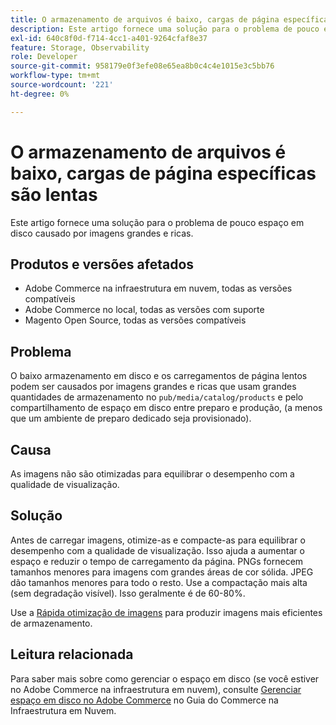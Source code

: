 ```yaml
---
title: O armazenamento de arquivos é baixo, cargas de página específicas são lentas
description: Este artigo fornece uma solução para o problema de pouco espaço em disco causado por imagens grandes e ricas.
exl-id: 640c8f0d-f714-4cc1-a401-9264cfaf8e37
feature: Storage, Observability
role: Developer
source-git-commit: 958179e0f3efe08e65ea8b0c4c4e1015e3c5bb76
workflow-type: tm+mt
source-wordcount: '221'
ht-degree: 0%

---
```


# O armazenamento de arquivos é baixo, cargas de página específicas são lentas

Este artigo fornece uma solução para o problema de pouco espaço em disco causado por imagens grandes e ricas.

## Produtos e versões afetados

* Adobe Commerce na infraestrutura em nuvem, todas as versões compatíveis
* Adobe Commerce no local, todas as versões com suporte
* Magento Open Source, todas as versões compatíveis

## Problema

O baixo armazenamento em disco e os carregamentos de página lentos podem ser causados por imagens grandes e ricas que usam grandes quantidades de armazenamento no `pub/media/catalog/products` e pelo compartilhamento de espaço em disco entre preparo e produção, (a menos que um ambiente de preparo dedicado seja provisionado).

## Causa

As imagens não são otimizadas para equilibrar o desempenho com a qualidade de visualização.

## Solução

Antes de carregar imagens, otimize-as e compacte-as para equilibrar o desempenho com a qualidade de visualização. Isso ajuda a aumentar o espaço e reduzir o tempo de carregamento da página. PNGs fornecem tamanhos menores para imagens com grandes áreas de cor sólida. JPEG dão tamanhos menores para todo o resto. Use a compactação mais alta (sem degradação visível). Isso geralmente é de 60-80%.

Use a [Rápida otimização de imagens](https://experienceleague.adobe.com/docs/commerce-cloud-service/user-guide/cdn/fastly-image-optimization.html?lang=pt-BR) para produzir imagens mais eficientes de armazenamento.

## Leitura relacionada

Para saber mais sobre como gerenciar o espaço em disco (se você estiver no Adobe Commerce na infraestrutura em nuvem), consulte [Gerenciar espaço em disco no Adobe Commerce](https://experienceleague.adobe.com/docs/commerce-cloud-service/user-guide/develop/storage/manage-disk-space.html?lang=pt-BR) no Guia do Commerce na Infraestrutura em Nuvem.
